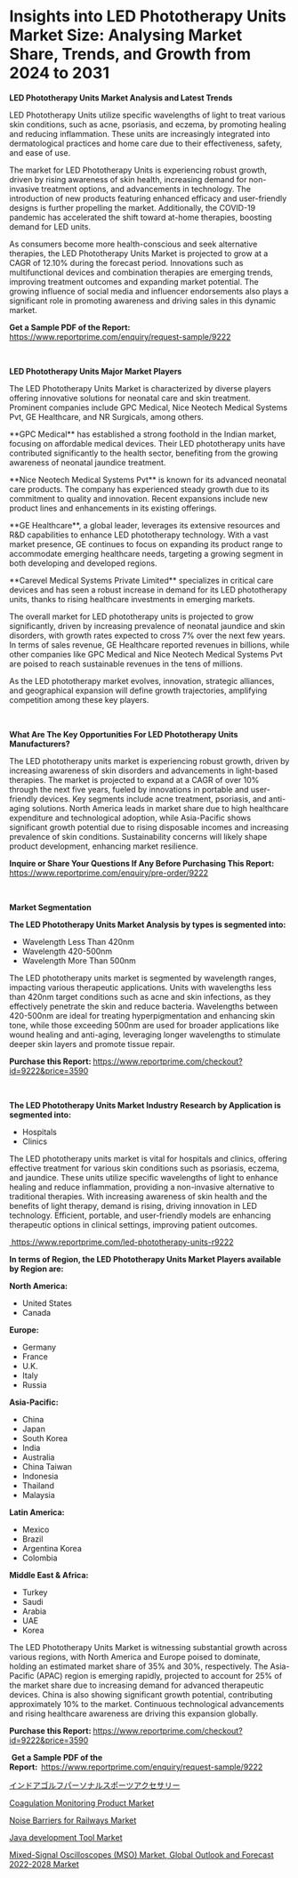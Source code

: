 <p><h1>Insights into LED Phototherapy Units Market Size: Analysing Market Share, Trends, and Growth from 2024 to 2031</h1></p><p><strong>LED Phototherapy Units Market Analysis and Latest Trends</strong></p>
<p><p>LED Phototherapy Units utilize specific wavelengths of light to treat various skin conditions, such as acne, psoriasis, and eczema, by promoting healing and reducing inflammation. These units are increasingly integrated into dermatological practices and home care due to their effectiveness, safety, and ease of use. </p><p>The market for LED Phototherapy Units is experiencing robust growth, driven by rising awareness of skin health, increasing demand for non-invasive treatment options, and advancements in technology. The introduction of new products featuring enhanced efficacy and user-friendly designs is further propelling the market. Additionally, the COVID-19 pandemic has accelerated the shift toward at-home therapies, boosting demand for LED units.</p><p>As consumers become more health-conscious and seek alternative therapies, the LED Phototherapy Units Market is projected to grow at a CAGR of 12.10% during the forecast period. Innovations such as multifunctional devices and combination therapies are emerging trends, improving treatment outcomes and expanding market potential. The growing influence of social media and influencer endorsements also plays a significant role in promoting awareness and driving sales in this dynamic market.</p></p>
<p><strong>Get a Sample PDF of the Report:&nbsp;</strong> <a href="https://www.reportprime.com/enquiry/request-sample/9222">https://www.reportprime.com/enquiry/request-sample/9222</a></p>
<p>&nbsp;</p>
<p><strong>LED Phototherapy Units Major Market Players</strong></p>
<p><p>The LED Phototherapy Units Market is characterized by diverse players offering innovative solutions for neonatal care and skin treatment. Prominent companies include GPC Medical, Nice Neotech Medical Systems Pvt, GE Healthcare, and NR Surgicals, among others.</p><p>**GPC Medical** has established a strong foothold in the Indian market, focusing on affordable medical devices. Their LED phototherapy units have contributed significantly to the health sector, benefiting from the growing awareness of neonatal jaundice treatment.</p><p>**Nice Neotech Medical Systems Pvt** is known for its advanced neonatal care products. The company has experienced steady growth due to its commitment to quality and innovation. Recent expansions include new product lines and enhancements in its existing offerings.</p><p>**GE Healthcare**, a global leader, leverages its extensive resources and R&D capabilities to enhance LED phototherapy technology. With a vast market presence, GE continues to focus on expanding its product range to accommodate emerging healthcare needs, targeting a growing segment in both developing and developed regions.</p><p>**Carevel Medical Systems Private Limited** specializes in critical care devices and has seen a robust increase in demand for its LED phototherapy units, thanks to rising healthcare investments in emerging markets.</p><p>The overall market for LED phototherapy units is projected to grow significantly, driven by increasing prevalence of neonatal jaundice and skin disorders, with growth rates expected to cross 7% over the next few years. In terms of sales revenue, GE Healthcare reported revenues in billions, while other companies like GPC Medical and Nice Neotech Medical Systems Pvt are poised to reach sustainable revenues in the tens of millions.</p><p>As the LED phototherapy market evolves, innovation, strategic alliances, and geographical expansion will define growth trajectories, amplifying competition among these key players.</p></p>
<p>&nbsp;</p>
<p><strong>What Are The Key Opportunities For LED Phototherapy Units Manufacturers?</strong></p>
<p><p>The LED phototherapy units market is experiencing robust growth, driven by increasing awareness of skin disorders and advancements in light-based therapies. The market is projected to expand at a CAGR of over 10% through the next five years, fueled by innovations in portable and user-friendly devices. Key segments include acne treatment, psoriasis, and anti-aging solutions. North America leads in market share due to high healthcare expenditure and technological adoption, while Asia-Pacific shows significant growth potential due to rising disposable incomes and increasing prevalence of skin conditions. Sustainability concerns will likely shape product development, enhancing market resilience.</p></p>
<p><strong>Inquire or Share Your Questions If Any Before Purchasing This Report:</strong> <a href="https://www.reportprime.com/enquiry/pre-order/9222">https://www.reportprime.com/enquiry/pre-order/9222</a></p>
<p>&nbsp;</p>
<p><strong>Market Segmentation</strong></p>
<p><strong>The LED Phototherapy Units Market Analysis by types is segmented into:</strong></p>
<p><ul><li>Wavelength Less Than 420nm</li><li>Wavelength 420-500nm</li><li>Wavelength More Than 500nm</li></ul></p>
<p><p>The LED phototherapy units market is segmented by wavelength ranges, impacting various therapeutic applications. Units with wavelengths less than 420nm target conditions such as acne and skin infections, as they effectively penetrate the skin and reduce bacteria. Wavelengths between 420-500nm are ideal for treating hyperpigmentation and enhancing skin tone, while those exceeding 500nm are used for broader applications like wound healing and anti-aging, leveraging longer wavelengths to stimulate deeper skin layers and promote tissue repair.</p></p>
<p><strong>Purchase this Report:&nbsp;</strong><a href="https://www.reportprime.com/checkout?id=9222&price=3590">https://www.reportprime.com/checkout?id=9222&price=3590</a></p>
<p>&nbsp;</p>
<p><strong>The LED Phototherapy Units Market Industry Research by Application is segmented into:</strong></p>
<p><ul><li>Hospitals</li><li>Clinics</li></ul></p>
<p><p>The LED phototherapy units market is vital for hospitals and clinics, offering effective treatment for various skin conditions such as psoriasis, eczema, and jaundice. These units utilize specific wavelengths of light to enhance healing and reduce inflammation, providing a non-invasive alternative to traditional therapies. With increasing awareness of skin health and the benefits of light therapy, demand is rising, driving innovation in LED technology. Efficient, portable, and user-friendly models are enhancing therapeutic options in clinical settings, improving patient outcomes.</p></p>
<p><a href="https://www.reportprime.com/led-phototherapy-units-r9222">&nbsp;https://www.reportprime.com/led-phototherapy-units-r9222</a></p>
<p><strong>In terms of Region, the LED Phototherapy Units Market Players available by Region are:</strong></p>
<p>
    <p> <strong> North America: </strong>
        <ul>
            <li>United States</li>
            <li>Canada</li>
        </ul>
        </p> 
    <p> <strong> Europe: </strong>
        <ul>
            <li>Germany</li>
            <li>France</li>
            <li>U.K.</li>
            <li>Italy</li>
            <li>Russia</li>
        </ul>
        </p> 
    <p> <strong> Asia-Pacific: </strong>
        <ul>
            <li>China</li>
            <li>Japan</li>
            <li>South Korea</li>
            <li>India</li>
            <li>Australia</li>
            <li>China Taiwan</li>
            <li>Indonesia</li>
            <li>Thailand</li>
            <li>Malaysia</li>
        </ul>
        </p> 
    <p> <strong> Latin America: </strong>
        <ul>
            <li>Mexico</li>
            <li>Brazil</li>
            <li>Argentina Korea</li>
            <li>Colombia</li>
        </ul>
        </p> 
    <p> <strong> Middle East & Africa: </strong>
        <ul>
            <li>Turkey</li>
            <li>Saudi</li>
            <li>Arabia</li>
            <li>UAE</li>
            <li>Korea</li>
        </ul>
    </p>
    </p>
<p><p>The LED Phototherapy Units Market is witnessing substantial growth across various regions, with North America and Europe poised to dominate, holding an estimated market share of 35% and 30%, respectively. The Asia-Pacific (APAC) region is emerging rapidly, projected to account for 25% of the market share due to increasing demand for advanced therapeutic devices. China is also showing significant growth potential, contributing approximately 10% to the market. Continuous technological advancements and rising healthcare awareness are driving this expansion globally.</p></p>
<p><strong>Purchase this Report: </strong><a href="https://www.reportprime.com/checkout?id=9222&price=3590">https://www.reportprime.com/checkout?id=9222&price=3590</a></p>
<p>&nbsp;<strong>Get a Sample PDF of the Report:&nbsp;&nbsp;</strong><a href="https://www.reportprime.com/enquiry/request-sample/9222">https://www.reportprime.com/enquiry/request-sample/9222</a></p>
<p><strong></strong></p>
<p><p><a href="https://medium.com/@harper17bmoles/indoor-golf-personal-sports-accessories-market-%E3%81%AF-%E3%82%B3%E3%82%B9%E3%83%88%E7%AE%A1%E7%90%86%E3%81%A8%E5%8A%B9%E7%8E%87%E5%90%91%E4%B8%8A%E3%82%92%E5%84%AA%E5%85%88%E3%81%97%E3%81%BE%E3%81%99-%E3%81%95%E3%82%89%E3%81%AB-%E5%A0%B1%E5%91%8A%E6%9B%B8%E3%81%AF%E5%B8%82%E5%A0%B4%E3%81%AE%E9%9C%80%E8%A6%81%E9%9D%A2%E3%81%A8%E4%BE%9B%E7%B5%A6%E9%9D%A2%E3%81%AE%E4%B8%A1%E6%96%B9%E3%82%92%E3%82%AB%E3%83%90%E3%83%BC%E3%81%97%E3%81%A6%E3%81%84%E3%81%BE%E3%81%99-fe15888493e4">インドアゴルフパーソナルスポーツアクセサリー</a></p><p><a href="https://github.com/olyy49keyt/Market-Research-Report-List-1/blob/main/coagulation-monitoring-product-market.md">Coagulation Monitoring Product Market</a></p><p><a href="https://issuu.com/reportprime-2/docs/noise-barriers-for-railways-market-_e429303fdce0ca">Noise Barriers for Railways Market</a></p><p><a href="https://www.linkedin.com/pulse/global-java-development-tool-market-sector2024-2031-metrics-qcasf?trackingId=%2BpcSpYg2Rhuq%2FNs2YUbXLw%3D%3D">Java development Tool Market</a></p><p><a href="https://medium.com/@188drusilla/the-mixed-signal-oscilloscopes-mso-market-global-outlook-and-forecast-2022-2028-market-ce08349eb4b4">Mixed-Signal Oscilloscopes (MSO) Market, Global Outlook and Forecast 2022-2028 Market</a></p></p>
